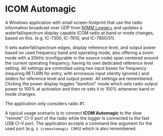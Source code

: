# ICOM Automagic
A Windows application with small screen footprint that use the radio information broadcast over UDP from [N1MM Logger+](www.n1mm.com) and updates a waterfall/spectrum display capable ICOM radio at band or mode changes, based on this. (e.g. IC-7300, IC-7610, and IC-7850/51). 

It sets waterfall/spectrum edges, display reference level, and output power based on used frequency band and operating mode, also offering a zoom mode with a 20kHz (configurable in the source code) span centered around the current operating frequency, having its own dedicated reference level setting. All settings are controlled using two input boxes for frequency (requiring RETURN for entry, with erroneous input silently ignored.) and sliders for reference level and output power. All settings are remembered. Clicking the power display toggles "barefoot" mode which sets radio output power to 100% at activation and then re-sets it to 100% whenever band or mode changes. 

The application only considers radio #1. 

A typical usage scenario is to connect **ICOM Automagic** to the slow "remote" CI-V port of the radio while the logger is connected to the fast USB CI-V port. The application accepts a command line argument for the used port (e.g. `$ icomautomagic COM3`\) which is also remembered.  

